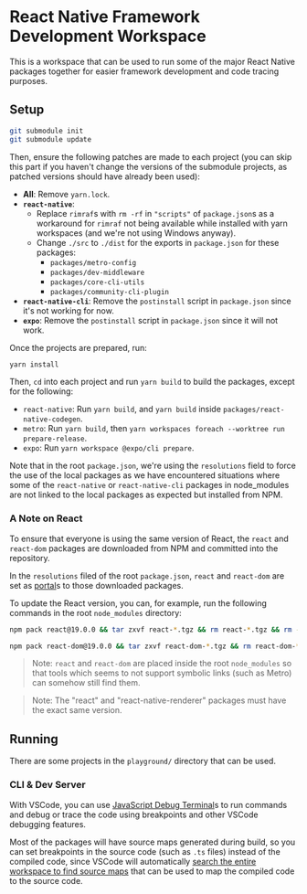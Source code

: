 # React Native Framework Development Workspace

This is a workspace that can be used to run some of the major React Native packages together for easier framework development and code tracing purposes.

## Setup

```bash
git submodule init
git submodule update
```

Then, ensure the following patches are made to each project (you can skip this part if you haven't change the versions of the submodule projects, as patched versions should have already been used):

* **All**: Remove `yarn.lock`.
* **`react-native`**:
  * Replace `rimraf`s with `rm -rf` in `"scripts"` of `package.json`s as a workaround for `rimraf` not being available while installed with yarn workspaces (and we're not using Windows anyway).
  * Change `./src` to `./dist` for the exports in `package.json` for these packages:
    * `packages/metro-config`
    * `packages/dev-middleware`
    * `packages/core-cli-utils`
    * `packages/community-cli-plugin`
* **`react-native-cli`**: Remove the `postinstall` script in `package.json` since it's not working for now.
* **`expo`**: Remove the `postinstall` script in `package.json` since it will not work.

Once the projects are prepared, run:

```bash
yarn install
```

Then, `cd` into each project and run `yarn build` to build the packages, except for the following:

* `react-native`: Run `yarn build`, and `yarn build` inside `packages/react-native-codegen`.
* `metro`: Run `yarn build`, then `yarn workspaces foreach --worktree run prepare-release`.
* `expo`: Run `yarn workspace @expo/cli prepare`.

Note that in the root `package.json`, we're using the `resolutions` field to force the use of the local packages as we have encountered situations where some of the `react-native` or `react-native-cli` packages in node_modules are not linked to the local packages as expected but installed from NPM.

### A Note on React

To ensure that everyone is using the same version of React, the `react` and `react-dom` packages are downloaded from NPM and committed into the repository.

In the `resolutions` filed of the root `package.json`, `react` and `react-dom` are set as [portal](https://yarnpkg.com/protocol/portal)s to those downloaded packages.

To update the React version, you can, for example, run the following commands in the root `node_modules` directory:

```bash
npm pack react@19.0.0 && tar zxvf react-*.tgz && rm react-*.tgz && rm -rf react && mv -f package react

npm pack react-dom@19.0.0 && tar zxvf react-dom-*.tgz && rm react-dom-*.tgz && rm -rf react-dom && mv -f package react-dom
```

> Note: `react` and `react-dom` are placed inside the root `node_modules` so that tools which seems to not support symbolic links (such as Metro) can somehow still find them.

> Note: The "react" and "react-native-renderer" packages must have the exact same version.

## Running

There are some projects in the `playground/` directory that can be used.

### CLI & Dev Server

With VSCode, you can use [JavaScript Debug Terminal](https://code.visualstudio.com/docs/nodejs/nodejs-debugging#_javascript-debug-terminal)s to run commands and debug or trace the code using breakpoints and other VSCode debugging features.

Most of the packages will have source maps generated during build, so you can set breakpoints in the source code (such as `.ts` files) instead of the compiled code, since VSCode will automatically [search the entire workspace to find source maps](https://code.visualstudio.com/docs/nodejs/nodejs-debugging#_source-map-discovery) that can be used to map the compiled code to the source code.

